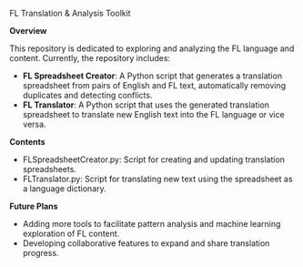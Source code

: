 FL Translation & Analysis Toolkit

**Overview**

This repository is dedicated to exploring and analyzing the FL language and content. Currently, the repository includes:

- **FL Spreadsheet Creator**: A Python script that generates a translation spreadsheet from pairs of English and FL text, automatically removing duplicates and detecting conflicts.
- **FL Translator**: A Python script that uses the generated translation spreadsheet to translate new English text into the FL language or vice versa.
  
**Contents**
- FLSpreadsheetCreator.py: Script for creating and updating translation spreadsheets.
- FLTranslator.py: Script for translating new text using the spreadsheet as a language dictionary.
  
**Future Plans**
- Adding more tools to facilitate pattern analysis and machine learning exploration of FL content.
- Developing collaborative features to expand and share translation progress.
